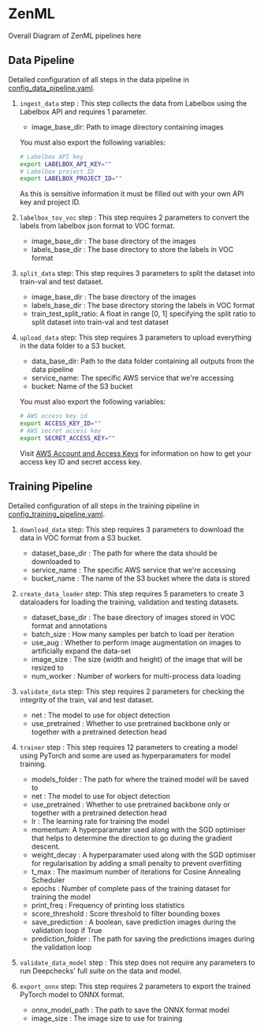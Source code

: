 # ZenML

Overall Diagram of ZenML pipelines here

## Data Pipeline

Detailed configuration of all steps in the data pipeline in [config_data_pipeline.yaml](pipelines/data_pipeline/config_data_pipeline.yaml).

1. `ingest_data` step : This step collects the data from Labelbox using the Labelbox API and requires 1 parameter.
    * image_base_dir: Path to image directory containing images

    You must also export the following variables:
    ```bash
    # Labelbox API key
    export LABELBOX_API_KEY=""
    # Labelbox project ID
    export LABELBOX_PROJECT_ID=""
    ```

    As this is sensitive information it must be filled out with your own API key and project ID.

2. `labelbox_tov_voc` step : This step requires 2 parameters to convert the labels from labelbox json format to VOC format.
    * image_base_dir : The base directory of the images
    * labels_base_dir : The base directory to store the labels in VOC format

3. `split_data` step: This step requires 3 parameters to split the dataset into train-val and test dataset.
    * image_base_dir : The base directory of the images
    * labels_base_dir : The base directory storing the labels in VOC format
    * train_test_split_ratio: A float in range [0, 1] specifying the split ratio to split dataset into train-val and test dataset

4. `upload_data` step: This step requires 3 parameters to upload everything in the data folder to a S3 bucket.
    * data_base_dir: Path to the data folder containing all outputs from the data pipeline
    * service_name: The specific AWS service that we're accessing
    * bucket: Name of the S3 bucket

    You must also export the following variables:
    ```bash
    # AWS access key id
    export ACCESS_KEY_ID=""
    # AWS secret access key
    export SECRET_ACCESS_KEY=""
    ```
    Visit [AWS Account and Access Keys](https://docs.aws.amazon.com/powershell/latest/userguide/pstools-appendix-sign-up.html) for information on how to get your access key ID and secret access key.

## Training Pipeline

Detailed configuration of all steps in the training pipeline in [config_training_pipeline.yaml](pipelines/training_pipeline/config_training_pipeline.yaml).

1. `download_data` step: This step requires 3 parameters to download the data in VOC format from a S3 bucket.
    * dataset_base_dir : The path for where the data should be downloaded to
    * service_name : The specific AWS service that we're accessing
    * bucket_name : The name of the S3 bucket where the data is stored

2. `create_data_loader` step: This step requires 5 parameters to create 3 dataloaders for loading the training, validation and testing datasets.
    * dataset_base_dir : The base directory of images stored in VOC format and annotations
    * batch_size : How many samples per batch to load per iteration
    * use_aug : Whether to perform image augmentation on images to artificially expand the data-set
    * image_size : The size (width and height) of the image that will be resized to
    * num_worker : Number of workers for multi-process data loading

3. `validate_data` step: This step requires 2 parameters for checking the integrity of the train, val and test dataset.
    * net : The model to use for object detection
    * use_pretrained : Whether to use pretrained backbone only or together with a pretrained detection head

4. `trainer` step : This step requires 12 parameters to creating a model using PyTorch and some are used as hyperparamaters for model training.
    * models_folder : The path for where the trained model will be saved to
    * net : The model to use for object detection
    * use_pretrained : Whether to use pretrained backbone only or together with a pretrained detection head
    * lr : The learning rate for training the model
    * momentum: A hyperparamater used along with the SGD optimiser that helps to determine the direction to go during the gradient descent.
    * weight_decay : A hyperparamater used along with the SGD optimiser for regularisation by adding a small penalty to prevent overfiiting
    * t_max : The maximum number of iterations for Cosine Annealing Scheduler
    * epochs : Number of complete pass of the training dataset for training the model
    * print_freq : Frequency of printing loss statistics
    * score_threshold : Score threshold to filter bounding boxes
    * save_prediction : A boolean, save prediction images during the validation loop if True
    * prediction_folder : The path for saving the predictions images during the validation loop

5. `validate_data_model` step : This step does not require any parameters to run Deepchecks' full suite on the data and model.

6. `export_onnx` step: This step requires 2 parameters to export the trained PyTorch model to ONNX format.
    * onnx_model_path : The path to save the ONNX format model
    * image_size : The image size to use for training